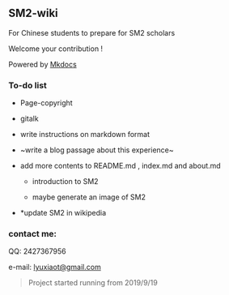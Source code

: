 ## SM2-wiki

For Chinese students to prepare for SM2 scholars

Welcome your contribution !

Powered by [Mkdocs](https://www.mkdocs.org)

### To-do list

- Page-copyright

- gitalk

- write instructions on markdown format

- ~write a blog passage about this experience~

- add more contents to README.md , index.md and about.md

  - introduction to SM2 
  
  - maybe generate an image of SM2
  
- *update SM2 in wikipedia


### contact me:

QQ: 2427367956

e-mail: lyuxiaot@gmail.com


> Project started running from 2019/9/19
